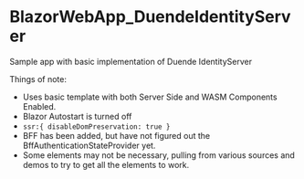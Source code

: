 # BlazorWebApp_DuendeIdentityServer
Sample app with basic implementation of Duende IdentityServer

Things of note:
- Uses basic template with both Server Side and WASM Components Enabled.
- Blazor Autostart is turned off
- `ssr:{ disableDomPreservation: true }`
- BFF has been added, but have not figured out the BffAuthenticationStateProvider yet.
- Some elements may not be necessary, pulling from various sources and demos to try to get all the elements to work.
